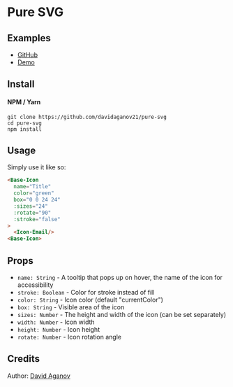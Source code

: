 # Pure SVG

## Examples

- [GitHub](https://github.com/davidaganov21/pure-svg)
- [Demo](https://aganov.dev/pure-svg)

## Install

#### NPM / Yarn

```
git clone https://github.com/davidaganov21/pure-svg
cd pure-svg
npm install
```

## Usage

Simply use it like so:

```html
<Base-Icon 
  name="Title" 
  color="green" 
  box="0 0 24 24" 
  :sizes="24" 
  :rotate="90" 
  :stroke="false"
>
  <Icon-Email/>
<Base-Icon>
```

## Props

- `name: String` - A tooltip that pops up on hover, the name of the icon for accessibility
- `stroke: Boolean` - Color for stroke instead of fill
- `color: String` - Icon color (default "currentColor")
- `box: String` - Visible area of the icon
- `sizes: Number` - The height and width of the icon (can be set separately)
- `width: Number` - Icon width
- `height: Number` - Icon height
- `rotate: Number` - Icon rotation angle

## Credits

Author: [David Aganov](https://github.com/davidaganov21)
